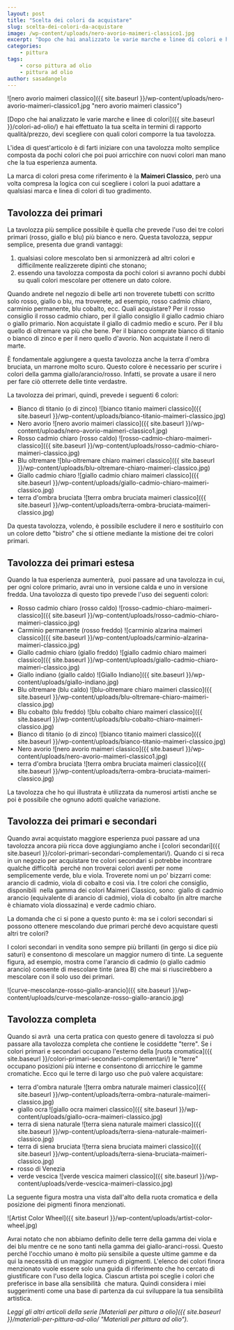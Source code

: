 ```yaml
---
layout: post
title: "Scelta dei colori da acquistare"
slug: scelta-dei-colori-da-acquistare
image: /wp-content/uploads/nero-avorio-maimeri-classico1.jpg
excerpt: "Dopo che hai analizzato le varie marche e linee di colori e hai effettuato la tua scelta in termini di rapporto qualità/prezzo, devi scegliere con quali"
categories:
    - pittura
tags:
    - corso pittura ad olio
    - pittura ad olio
author: sasadangelo
---
```


![nero avorio maimeri classico]({{ site.baseurl }}/wp-content/uploads/nero-avorio-maimeri-classico1.jpg "nero avorio maimeri classico")

[Dopo che hai analizzato le varie marche e linee di colori]({{ site.baseurl }}/colori-ad-olio/) e hai effettuato la tua scelta in termini di rapporto qualità/prezzo, devi scegliere con quali colori comporre la tua tavolozza.

L'idea di quest'articolo è di farti iniziare con una tavolozza molto semplice composta da pochi colori che poi puoi arricchire con nuovi colori man mano che la tua esperienza aumenta.

La marca di colori presa come riferimento è la **Maimeri Classico**, però una volta compresa la logica con cui scegliere i colori la puoi adattare a qualsiasi marca e linea di colori di tuo gradimento. 

## Tavolozza dei primari

La tavolozza più semplice possibile è quella che prevede l'uso dei tre colori primari (rosso, giallo e blu) più bianco e nero. Questa tavolozza, seppur semplice, presenta due grandi vantaggi:

1. qualsiasi colore mescolato ben si armonizzerà ad altri colori e difficilmente realizzerete dipinti che stonano;
2. essendo una tavolozza composta da pochi colori si avranno pochi dubbi su quali colori mescolare per ottenere un dato colore.

Quando andrete nel negozio di belle arti non troverete tubetti con scritto solo rosso, giallo o blu, ma troverete, ad esempio, rosso cadmio chiaro, carminio permanente, blu cobalto, ecc. Quali acquistare? Per il rosso consiglio il rosso cadmio chiaro, per il giallo consiglio il giallo cadmio chiaro o giallo primario. Non acquistate il giallo di cadmio medio e scuro. Per il blu quello di oltremare va più che bene. Per il bianco comprate bianco di titanio o bianco di zinco e per il nero quello d'avorio. Non acquistate il nero di marte.

È fondamentale aggiungere a questa tavolozza anche la terra d'ombra bruciata, un marrone molto scuro. Questo colore è necessario per scurire i colori della gamma giallo/arancio/rosso. Infatti, se provate a usare il nero per fare ciò otterrete delle tinte verdastre.

La tavolozza dei primari, quindi, prevede i seguenti 6 colori:

- Bianco di titanio (o di zinco) ![bianco titanio maimeri classico]({{ site.baseurl }}/wp-content/uploads/bianco-titanio-maimeri-classico.jpg)
- Nero avorio ![nero avorio maimeri classico]({{ site.baseurl }}/wp-content/uploads/nero-avorio-maimeri-classico1.jpg)
- Rosso cadmio chiaro (rosso caldo) ![rosso-cadmio-chiaro-maimeri-classico]({{ site.baseurl }}/wp-content/uploads/rosso-cadmio-chiaro-maimeri-classico.jpg)
- Blu oltremare ![blu-oltremare chiaro maimeri classico]({{ site.baseurl }}/wp-content/uploads/blu-oltremare-chiaro-maimeri-classico.jpg)
- Giallo cadmio chiaro ![giallo cadmio chiaro maimeri classico]({{ site.baseurl }}/wp-content/uploads/giallo-cadmio-chiaro-maimeri-classico.jpg)
- terra d'ombra bruciata ![terra ombra bruciata maimeri classico]({{ site.baseurl }}/wp-content/uploads/terra-ombra-bruciata-maimeri-classico.jpg)

Da questa tavolozza, volendo, è possibile escludere il nero e sostituirlo con un colore detto "bistro" che si ottiene mediante la mistione dei tre colori primari.

## Tavolozza dei primari estesa

Quando la tua esperienza aumenterà,  puoi passare ad una tavolozza in cui, per ogni colore primario, avrai uno in versione calda e uno in versione fredda. Una tavolozza di questo tipo prevede l'uso dei seguenti colori:

- Rosso cadmio chiaro (rosso caldo) ![rosso-cadmio-chiaro-maimeri-classico]({{ site.baseurl }}/wp-content/uploads/rosso-cadmio-chiaro-maimeri-classico.jpg)
- Carminio permanente (rosso freddo) ![carminio alzarina maimeri classico]({{ site.baseurl }}/wp-content/uploads/carminio-alzarina-maimeri-classico.jpg)
- Giallo cadmio chiaro (giallo freddo) ![giallo cadmio chiaro maimeri classico]({{ site.baseurl }}/wp-content/uploads/giallo-cadmio-chiaro-maimeri-classico.jpg)
- Giallo indiano (giallo caldo) ![Giallo Indiano]({{ site.baseurl }}/wp-content/uploads/giallo-indiano.jpg)
- Blu oltremare (blu caldo) ![blu-oltremare chiaro maimeri classico]({{ site.baseurl }}/wp-content/uploads/blu-oltremare-chiaro-maimeri-classico.jpg)
- Blu cobalto (blu freddo) ![blu cobalto chiaro maimeri classico]({{ site.baseurl }}/wp-content/uploads/blu-cobalto-chiaro-maimeri-classico.jpg)
- Bianco di titanio (o di zinco) ![bianco titanio maimeri classico]({{ site.baseurl }}/wp-content/uploads/bianco-titanio-maimeri-classico.jpg)
- Nero avorio ![nero avorio maimeri classico]({{ site.baseurl }}/wp-content/uploads/nero-avorio-maimeri-classico1.jpg)
- terra d'ombra bruciata ![terra ombra bruciata maimeri classico]({{ site.baseurl }}/wp-content/uploads/terra-ombra-bruciata-maimeri-classico.jpg)

La tavolozza che ho qui illustrata è utilizzata da numerosi artisti anche se poi è possibile che ognuno adotti qualche variazione.

## Tavolozza dei primari e secondari

Quando avrai acquistato maggiore esperienza puoi passare ad una tavolozza ancora più ricca dove aggiungiamo anche i [colori secondari]({{ site.baseurl }}/colori-primari-secondari-complementari/). Quando ci si reca in un negozio per acquistare tre colori secondari si potrebbe incontrare qualche difficoltà  perché non troverai colori aventi per nome semplicemente verde, blu e viola. Troverete nomi un po' bizzarri come: arancio di cadmio, viola di cobalto e così via. I tre colori che consiglio, disponibili  nella gamma dei colori Maimeri Classico, sono:  giallo di cadmio arancio (equivalente di arancio di cadmio), viola di cobalto (in altre marche è chiamato viola diossazina) e verde cadmio chiaro.

La domanda che ci si pone a questo punto è: ma se i colori secondari si possono ottenere mescolando due primari perché devo acquistare questi altri tre colori?

I colori secondari in vendita sono sempre più brillanti (in gergo si dice più saturi) e consentono di mescolare un maggior numero di tinte. La seguente figura, ad esempio, mostra come l'arancio di cadmio (o giallo cadmio arancio) consente di mescolare tinte (area B) che mai si riuscirebbero a mescolare con il solo uso dei primari.

![curve-mescolanze-rosso-giallo-arancio]({{ site.baseurl }}/wp-content/uploads/curve-mescolanze-rosso-giallo-arancio.jpg)

## Tavolozza completa

Quando si avrà  una certa pratica con questo genere di tavolozza si può passare alla tavolozza completa che contiene le cosiddette "terre". Se i colori primari e secondari occupano l'esterno della [ruota cromatica]({{ site.baseurl }}/colori-primari-secondari-complementari/) le "terre" occupano posizioni più interne e consentono di arricchire le gamme cromatiche. Ecco qui le terre di largo uso che può valere acquistare:

- terra d'ombra naturale ![terra ombra naturale maimeri classico]({{ site.baseurl }}/wp-content/uploads/terra-ombra-naturale-maimeri-classico.jpg)
- giallo ocra ![giallo ocra maimeri classico]({{ site.baseurl }}/wp-content/uploads/giallo-ocra-maimeri-classico.jpg)
- terra di siena naturale ![terra siena naturale maimeri classico]({{ site.baseurl }}/wp-content/uploads/terra-siena-naturale-maimeri-classico.jpg)
- terra di siena bruciata ![terra siena bruciata maimeri classico]({{ site.baseurl }}/wp-content/uploads/terra-siena-bruciata-maimeri-classico.jpg)
- rosso di Venezia
- verde vescica ![verde vescica maimeri classico]({{ site.baseurl }}/wp-content/uploads/verde-vescica-maimeri-classico.jpg)

La seguente figura mostra una vista dall'alto della ruota cromatica e della posizione dei pigmenti finora menzionati.

![Artist Color Wheel]({{ site.baseurl }}/wp-content/uploads/artist-color-wheel.jpg)

Avrai notato che non abbiamo definito delle terre della gamma dei viola e dei blu mentre ce ne sono tanti nella gamma dei giallo-aranci-rossi. Questo perché l'occhio umano è molto più sensibile a queste ultime gamme e da qui la necessità di un maggior numero di pigmenti. L'elenco dei colori finora menzionato vuole essere solo una guida di riferimento che ho cercato di giustificare con l'uso della logica. Ciascun artista poi sceglie i colori che preferisce in base alla sensibilità  che matura. Quindi considera i miei suggerimenti come una base di partenza da cui sviluppare la tua sensibilità  artistica.

_Leggi gli altri articoli della serie [Materiali per pittura a olio]({{ site.baseurl }}/materiali-per-pittura-ad-olio/ "Materiali per pittura ad olio")._
